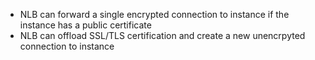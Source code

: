 - NLB can forward a single encrypted connection to instance if the instance has a public certificate
- NLB can offload SSL/TLS certification and create a new unencrpyted connection to instance 